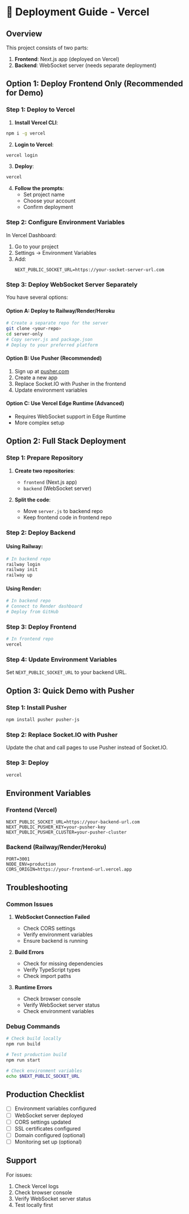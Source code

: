 # 🚀 Deployment Guide - Vercel

## Overview

This project consists of two parts:
1. **Frontend**: Next.js app (deployed on Vercel)
2. **Backend**: WebSocket server (needs separate deployment)

## Option 1: Deploy Frontend Only (Recommended for Demo)

### Step 1: Deploy to Vercel

1. **Install Vercel CLI**:
```bash
npm i -g vercel
```

2. **Login to Vercel**:
```bash
vercel login
```

3. **Deploy**:
```bash
vercel
```

4. **Follow the prompts**:
   - Set project name
   - Choose your account
   - Confirm deployment

### Step 2: Configure Environment Variables

In Vercel Dashboard:
1. Go to your project
2. Settings → Environment Variables
3. Add:
   ```
   NEXT_PUBLIC_SOCKET_URL=https://your-socket-server-url.com
   ```

### Step 3: Deploy WebSocket Server Separately

You have several options:

#### Option A: Deploy to Railway/Render/Heroku
```bash
# Create a separate repo for the server
git clone <your-repo>
cd server-only
# Copy server.js and package.json
# Deploy to your preferred platform
```

#### Option B: Use Pusher (Recommended)
1. Sign up at [pusher.com](https://pusher.com)
2. Create a new app
3. Replace Socket.IO with Pusher in the frontend
4. Update environment variables

#### Option C: Use Vercel Edge Runtime (Advanced)
- Requires WebSocket support in Edge Runtime
- More complex setup

## Option 2: Full Stack Deployment

### Step 1: Prepare Repository

1. **Create two repositories**:
   - `frontend` (Next.js app)
   - `backend` (WebSocket server)

2. **Split the code**:
   - Move `server.js` to backend repo
   - Keep frontend code in frontend repo

### Step 2: Deploy Backend

#### Using Railway:
```bash
# In backend repo
railway login
railway init
railway up
```

#### Using Render:
```bash
# In backend repo
# Connect to Render dashboard
# Deploy from GitHub
```

### Step 3: Deploy Frontend

```bash
# In frontend repo
vercel
```

### Step 4: Update Environment Variables

Set `NEXT_PUBLIC_SOCKET_URL` to your backend URL.

## Option 3: Quick Demo with Pusher

### Step 1: Install Pusher
```bash
npm install pusher pusher-js
```

### Step 2: Replace Socket.IO with Pusher

Update the chat and call pages to use Pusher instead of Socket.IO.

### Step 3: Deploy
```bash
vercel
```

## Environment Variables

### Frontend (Vercel)
```env
NEXT_PUBLIC_SOCKET_URL=https://your-backend-url.com
NEXT_PUBLIC_PUSHER_KEY=your-pusher-key
NEXT_PUBLIC_PUSHER_CLUSTER=your-pusher-cluster
```

### Backend (Railway/Render/Heroku)
```env
PORT=3001
NODE_ENV=production
CORS_ORIGIN=https://your-frontend-url.vercel.app
```

## Troubleshooting

### Common Issues

1. **WebSocket Connection Failed**
   - Check CORS settings
   - Verify environment variables
   - Ensure backend is running

2. **Build Errors**
   - Check for missing dependencies
   - Verify TypeScript types
   - Check import paths

3. **Runtime Errors**
   - Check browser console
   - Verify WebSocket server status
   - Check environment variables

### Debug Commands

```bash
# Check build locally
npm run build

# Test production build
npm run start

# Check environment variables
echo $NEXT_PUBLIC_SOCKET_URL
```

## Production Checklist

- [ ] Environment variables configured
- [ ] WebSocket server deployed
- [ ] CORS settings updated
- [ ] SSL certificates configured
- [ ] Domain configured (optional)
- [ ] Monitoring set up (optional)

## Support

For issues:
1. Check Vercel logs
2. Check browser console
3. Verify WebSocket server status
4. Test locally first 